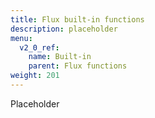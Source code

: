 ```yaml
---
title: Flux built-in functions
description: placeholder
menu:
  v2_0_ref:
    name: Built-in
    parent: Flux functions
weight: 201
---
```


Placeholder
